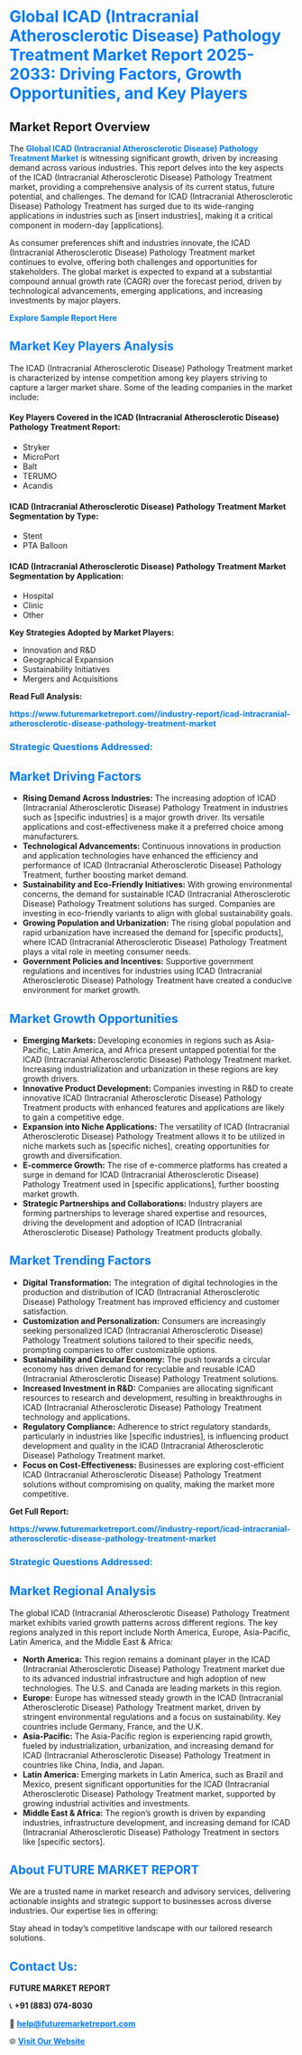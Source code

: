 <h1 style="color: #007BFF;">Global ICAD (Intracranial Atherosclerotic Disease) Pathology Treatment Market Report 2025-2033: Driving Factors, Growth Opportunities, and Key Players</h1>

<section id="overview">
<h2>Market Report Overview</h2>
<p>The <a href="https://www.futuremarketreport.com//industry-report/icad-intracranial-atherosclerotic-disease-pathology-treatment-market" style="color: #007BFF; text-decoration: none;"><strong>Global ICAD (Intracranial Atherosclerotic Disease) Pathology Treatment Market</strong></a> is witnessing significant growth, driven by increasing demand across various industries. This report delves into the key aspects of the ICAD (Intracranial Atherosclerotic Disease) Pathology Treatment market, providing a comprehensive analysis of its current status, future potential, and challenges. The demand for ICAD (Intracranial Atherosclerotic Disease) Pathology Treatment has surged due to its wide-ranging applications in industries such as [insert industries], making it a critical component in modern-day [applications].</p>
<p>As consumer preferences shift and industries innovate, the ICAD (Intracranial Atherosclerotic Disease) Pathology Treatment market continues to evolve, offering both challenges and opportunities for stakeholders. The global market is expected to expand at a substantial compound annual growth rate (CAGR) over the forecast period, driven by technological advancements, emerging applications, and increasing investments by major players.</p>
</section>

<section id="overview">
<p><a href="https://www.futuremarketreport.com//request-sample/reportId=78221" style="color: #007BFF; text-decoration: none;"><strong>Explore Sample Report Here</strong></a></p>
</section>

<section id="key-players">
<h2 style="color: #007BFF;">Market Key Players Analysis</h2>
<p>The ICAD (Intracranial Atherosclerotic Disease) Pathology Treatment market is characterized by intense competition among key players striving to capture a larger market share. Some of the leading companies in the market include:</p>
<h4>Key Players Covered in the ICAD (Intracranial Atherosclerotic Disease) Pathology Treatment Report:</h4>
<ul><li>Stryker</li><li>MicroPort</li><li>Balt</li><li>TERUMO</li><li>Acandis</li></ul>
<h4>ICAD (Intracranial Atherosclerotic Disease) Pathology Treatment Market Segmentation by Type:</h4>
<ul><li>Stent</li><li>PTA Balloon</li></ul>

<h4>ICAD (Intracranial Atherosclerotic Disease) Pathology Treatment Market Segmentation by Application:</h4>
<ul><li>Hospital</li><li>Clinic</li><li>Other</li></ul>
<p><strong>Key Strategies Adopted by Market Players:</strong></p>
<ul>
<li>Innovation and R&D</li>
<li>Geographical Expansion</li>
<li>Sustainability Initiatives</li>
<li>Mergers and Acquisitions</li>
</ul>
</section>

<section>
<p><strong>Read Full Analysis: </strong></p><a href="https://www.futuremarketreport.com//industry-report/icad-intracranial-atherosclerotic-disease-pathology-treatment-market" style="color: #007BFF; text-decoration: none;"><strong>https://www.futuremarketreport.com//industry-report/icad-intracranial-atherosclerotic-disease-pathology-treatment-market</strong></a>
<h3 style="color: #007BFF;">Strategic Questions Addressed:</h3>
</section>

<section id="driving-factors">
<h2 style="color: #007BFF;">Market Driving Factors</h2>
<ul>
<li><strong>Rising Demand Across Industries:</strong> The increasing adoption of ICAD (Intracranial Atherosclerotic Disease) Pathology Treatment in industries such as [specific industries] is a major growth driver. Its versatile applications and cost-effectiveness make it a preferred choice among manufacturers.</li>
<li><strong>Technological Advancements:</strong> Continuous innovations in production and application technologies have enhanced the efficiency and performance of ICAD (Intracranial Atherosclerotic Disease) Pathology Treatment, further boosting market demand.</li>
<li><strong>Sustainability and Eco-Friendly Initiatives:</strong> With growing environmental concerns, the demand for sustainable ICAD (Intracranial Atherosclerotic Disease) Pathology Treatment solutions has surged. Companies are investing in eco-friendly variants to align with global sustainability goals.</li>
<li><strong>Growing Population and Urbanization:</strong> The rising global population and rapid urbanization have increased the demand for [specific products], where ICAD (Intracranial Atherosclerotic Disease) Pathology Treatment plays a vital role in meeting consumer needs.</li>
<li><strong>Government Policies and Incentives:</strong> Supportive government regulations and incentives for industries using ICAD (Intracranial Atherosclerotic Disease) Pathology Treatment have created a conducive environment for market growth.</li>
</ul>
</section>

<section id="growth-opportunities">
<h2 style="color: #007BFF;">Market Growth Opportunities</h2>
<ul>
<li><strong>Emerging Markets:</strong> Developing economies in regions such as Asia-Pacific, Latin America, and Africa present untapped potential for the ICAD (Intracranial Atherosclerotic Disease) Pathology Treatment market. Increasing industrialization and urbanization in these regions are key growth drivers.</li>
<li><strong>Innovative Product Development:</strong> Companies investing in R&D to create innovative ICAD (Intracranial Atherosclerotic Disease) Pathology Treatment products with enhanced features and applications are likely to gain a competitive edge.</li>
<li><strong>Expansion into Niche Applications:</strong> The versatility of ICAD (Intracranial Atherosclerotic Disease) Pathology Treatment allows it to be utilized in niche markets such as [specific niches], creating opportunities for growth and diversification.</li>
<li><strong>E-commerce Growth:</strong> The rise of e-commerce platforms has created a surge in demand for ICAD (Intracranial Atherosclerotic Disease) Pathology Treatment used in [specific applications], further boosting market growth.</li>
<li><strong>Strategic Partnerships and Collaborations:</strong> Industry players are forming partnerships to leverage shared expertise and resources, driving the development and adoption of ICAD (Intracranial Atherosclerotic Disease) Pathology Treatment products globally.</li>
</ul>
</section>

<section id="trending-factors">
<h2 style="color: #007BFF;">Market Trending Factors</h2>
<ul>
<li><strong>Digital Transformation:</strong> The integration of digital technologies in the production and distribution of ICAD (Intracranial Atherosclerotic Disease) Pathology Treatment has improved efficiency and customer satisfaction.</li>
<li><strong>Customization and Personalization:</strong> Consumers are increasingly seeking personalized ICAD (Intracranial Atherosclerotic Disease) Pathology Treatment solutions tailored to their specific needs, prompting companies to offer customizable options.</li>
<li><strong>Sustainability and Circular Economy:</strong> The push towards a circular economy has driven demand for recyclable and reusable ICAD (Intracranial Atherosclerotic Disease) Pathology Treatment solutions.</li>
<li><strong>Increased Investment in R&D:</strong> Companies are allocating significant resources to research and development, resulting in breakthroughs in ICAD (Intracranial Atherosclerotic Disease) Pathology Treatment technology and applications.</li>
<li><strong>Regulatory Compliance:</strong> Adherence to strict regulatory standards, particularly in industries like [specific industries], is influencing product development and quality in the ICAD (Intracranial Atherosclerotic Disease) Pathology Treatment market.</li>
<li><strong>Focus on Cost-Effectiveness:</strong> Businesses are exploring cost-efficient ICAD (Intracranial Atherosclerotic Disease) Pathology Treatment solutions without compromising on quality, making the market more competitive.</li>
</ul>
</section>

<section>
<p><strong>Get Full Report: </strong></p><a href="https://www.futuremarketreport.com//industry-report/icad-intracranial-atherosclerotic-disease-pathology-treatment-market" style="color: #007BFF; text-decoration: none;"><strong>https://www.futuremarketreport.com//industry-report/icad-intracranial-atherosclerotic-disease-pathology-treatment-market</strong></a>
<h3 style="color: #007BFF;">Strategic Questions Addressed:</h3>
</section>


<section id="regional-analysis">
<h2 style="color: #007BFF;">Market Regional Analysis</h2>
<p>The global ICAD (Intracranial Atherosclerotic Disease) Pathology Treatment market exhibits varied growth patterns across different regions. The key regions analyzed in this report include North America, Europe, Asia-Pacific, Latin America, and the Middle East & Africa:</p>
<ul>
<li><strong>North America:</strong> This region remains a dominant player in the ICAD (Intracranial Atherosclerotic Disease) Pathology Treatment market due to its advanced industrial infrastructure and high adoption of new technologies. The U.S. and Canada are leading markets in this region.</li>
<li><strong>Europe:</strong> Europe has witnessed steady growth in the ICAD (Intracranial Atherosclerotic Disease) Pathology Treatment market, driven by stringent environmental regulations and a focus on sustainability. Key countries include Germany, France, and the U.K.</li>
<li><strong>Asia-Pacific:</strong> The Asia-Pacific region is experiencing rapid growth, fueled by industrialization, urbanization, and increasing demand for ICAD (Intracranial Atherosclerotic Disease) Pathology Treatment in countries like China, India, and Japan.</li>
<li><strong>Latin America:</strong> Emerging markets in Latin America, such as Brazil and Mexico, present significant opportunities for the ICAD (Intracranial Atherosclerotic Disease) Pathology Treatment market, supported by growing industrial activities and investments.</li>
<li><strong>Middle East & Africa:</strong> The region’s growth is driven by expanding industries, infrastructure development, and increasing demand for ICAD (Intracranial Atherosclerotic Disease) Pathology Treatment in sectors like [specific sectors].</li>
</ul>
</section>

<footer>
<h2 style="color: #007BFF;">About FUTURE MARKET REPORT</h2>
<p>We are a trusted name in market research and advisory services, delivering actionable insights and strategic support to businesses across diverse industries. Our expertise lies in offering:</p>

<p>Stay ahead in today’s competitive landscape with our tailored research solutions.</p>

<h2 style="color: #007BFF;">Contact Us:</h2>
<p><strong>FUTURE MARKET REPORT</strong></p>
<p>📞 <strong>+91 (883) 074-8030</strong></p>
<p>📧 <strong><a href="mailto:help@futuremarketreport.com" style="color: #007BFF;">help@futuremarketreport.com</a></strong></p>
<p>🌐 <strong><a href="https://www.futuremarketreport.com/" style="color: #007BFF;">Visit Our Website</a></strong></p>
</footer>